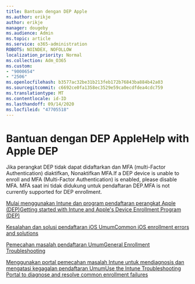 ```yaml
---
title: Bantuan dengan DEP Apple
ms.author: erikje
author: erikje
manager: dougeby
ms.audience: Admin
ms.topic: article
ms.service: o365-administration
ROBOTS: NOINDEX, NOFOLLOW
localization_priority: Normal
ms.collection: Adm_O365
ms.custom:
- "9000654"
- "2506"
ms.openlocfilehash: b3577ac32be31b213feb172b76843ba884b42a03
ms.sourcegitcommit: c6692ce0fa1358ec3529e59ca0ecdfdea4cdc759
ms.translationtype: MT
ms.contentlocale: id-ID
ms.lasthandoff: 09/14/2020
ms.locfileid: "47705518"
---
```

# <a name="help-with-apple-dep"></a><span data-ttu-id="9e6b0-102">Bantuan dengan DEP Apple</span><span class="sxs-lookup"><span data-stu-id="9e6b0-102">Help with Apple DEP</span></span>

<span data-ttu-id="9e6b0-103">Jika perangkat DEP tidak dapat didaftarkan dan MFA (multi-Factor Authentication) diaktifkan, Nonaktifkan MFA.</span><span class="sxs-lookup"><span data-stu-id="9e6b0-103">If a DEP device is unable to enroll and MFA (Multi-Factor Authentication) is enabled, please disable MFA.</span></span> <span data-ttu-id="9e6b0-104">MFA saat ini tidak didukung untuk pendaftaran DEP.</span><span class="sxs-lookup"><span data-stu-id="9e6b0-104">MFA is not currently supported for DEP enrollment.</span></span>

[<span data-ttu-id="9e6b0-105">Mulai menggunakan Intune dan program pendaftaran perangkat Apple (DEP)</span><span class="sxs-lookup"><span data-stu-id="9e6b0-105">Getting started with Intune and Apple's Device Enrollment Program (DEP)</span></span>](https://docs.microsoft.com/intune/enrollment/device-enrollment-program-enroll-ios)

[<span data-ttu-id="9e6b0-106">Kesalahan dan solusi pendaftaran iOS Umum</span><span class="sxs-lookup"><span data-stu-id="9e6b0-106">Common iOS enrollment errors and solutions</span></span>](https://docs.microsoft.com/intune/enrollment/troubleshoot-ios-enrollment-errors)

[<span data-ttu-id="9e6b0-107">Pemecahan masalah pendaftaran Umum</span><span class="sxs-lookup"><span data-stu-id="9e6b0-107">General Enrollment Troubleshooting</span></span>](https://docs.microsoft.com/intune/enrollment/troubleshoot-device-enrollment-in-intune)

[<span data-ttu-id="9e6b0-108">Menggunakan portal pemecahan masalah Intune untuk mendiagnosis dan mengatasi kegagalan pendaftaran Umum</span><span class="sxs-lookup"><span data-stu-id="9e6b0-108">Use the Intune Troubleshooting Portal to diagnose and resolve common enrollment failures</span></span>](https://docs.microsoft.com/intune/fundamentals/help-desk-operators)


